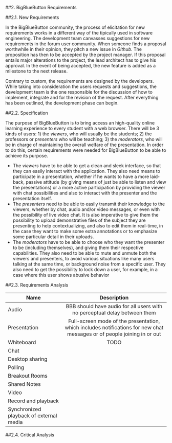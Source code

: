 ##2. BigBlueButton Requirements

##2.1. New Requirements

In the BigBlueButton community, the process of elicitation for new requirements works in a different way of the tipically used in software engineering. 
The development team canvasses suggestions for  new requirements in the forum user community. When someone finds a proposal worthwhile in their opinion, they pitch a new issue in *Github*. The proposition has then to be accepted by the project manager. If this proposal entails major alterations to the project, the lead architect has to give his approval. In the event of being accepted, the new feature is added as a milestone to the next release.

Contrary to custom, the requirements are designed by the developers. While taking into consideration the users requests and suggestions, the development team is the one responsible for the discussion of how to implement, integrate and for the revision of the request. After everything has been outlined, the development phase can begin.


##2.2. Specification

<!-- Descrever os requesitos -->

The purpose of BigBlueButton is to bring access an high-quality online learning experience to every student with a web browser. There will be 3 kinds of users: 1) the *viewers*, who will usually be the students; 2) the professors or *presenters* who will be teaching; 3) the *moderators*, who will be in charge of maintaining the overall welfare of the presentation. In order to do this, certain requirements were needed for BigBlueButton to be able to achieve its purpose. 

* The *viewers* have to be able to get a clean and sleek interface, so that they can easily interact with the application. They also need means to participate in a presentation, whether if he wants to have a more laid-back, passive attitude (by giving means of just be able to listen and view the presentations) or a more active participation by providing the viewer with chat possibilities and also to interact with the presenter and the presentation itself.
* The *presenters* need to be able to easily transmit their knowledge to the viewers, whether by chat, audio and/or video messages, or even with the possibility of live video chat. It is also imperative to give them the possibility to upload demonstrative files of the subject they are presenting to help contextualizing, and also to edit them in real-time, in the case they want to make some extra annotations or to emphasize some particular detail in their uploads.
* The *moderators* have to be able to choose who they want the presenter to be (including themselves), and giving them their respective capabilities. They also need to be able to mute and unmute both the viewers and presenters, to avoid various situations like many users talking at the same time, or background noise from a specific user. They also need to get the possibility to lock down a user, for example, in a case where this user shows abusive behavior

##2.3. Requirements Analysis

<!-- Tabela com os requisitos + características -->

| Name   |      Description    |
|----------|:-------------:|
| Audio |  BBB should have audio for all users with no perceptual delay between them |
| Presentation |  Full-screen mode of the presentation, which includes notifications for new chat messages or of people joining in or out  |
| Whiteboard | TODO |
| Chat |
| Desktop sharing |
| Polling |
| Breakout Rooms |
| Shared Notes |
| Video |
| Record and playback |
| Synchronized playback of external media |

##2.4. Critical Analysis

<!-- Problemas que tivemos em fazer o levantamento de requesitos, Técnicas usadas e porque que não usamos outras -->
